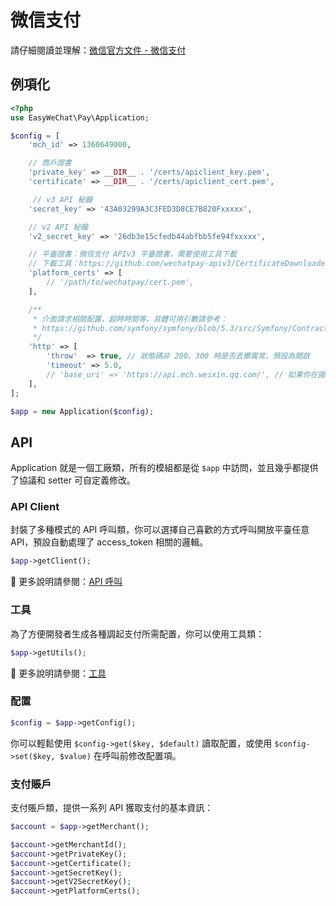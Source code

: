 # 微信支付

請仔細閱讀並理解：[微信官方文件 - 微信支付](https://pay.weixin.qq.com/wiki/doc/apiv3/wxpay/pages/index.shtml)

## 例項化

```php
<?php
use EasyWeChat\Pay\Application;

$config = [
    'mch_id' => 1360649000,

    // 商戶證書
    'private_key' => __DIR__ . '/certs/apiclient_key.pem',
    'certificate' => __DIR__ . '/certs/apiclient_cert.pem',

     // v3 API 秘鑰
    'secret_key' => '43A03299A3C3FED3D8CE7B820Fxxxxx',

    // v2 API 秘鑰
    'v2_secret_key' => '26db3e15cfedb44abfbb5fe94fxxxxx',

    // 平臺證書：微信支付 APIv3 平臺證書，需要使用工具下載
    // 下載工具：https://github.com/wechatpay-apiv3/CertificateDownloader
    'platform_certs' => [
        // '/path/to/wechatpay/cert.pem',
    ],

    /**
     * 介面請求相關配置，超時時間等，具體可用引數請參考：
     * https://github.com/symfony/symfony/blob/5.3/src/Symfony/Contracts/HttpClient/HttpClientInterface.php
     */
    'http' => [
        'throw'  => true, // 狀態碼非 200、300 時是否丟擲異常，預設為開啟
        'timeout' => 5.0,
        // 'base_uri' => 'https://api.mch.weixin.qq.com/', // 如果你在國外想要覆蓋預設的 url 的時候才使用，根據不同的模組配置不同的 uri
    ],
];

$app = new Application($config);
```

## API

Application 就是一個工廠類，所有的模組都是從 `$app` 中訪問，並且幾乎都提供了協議和 setter 可自定義修改。

### API Client

封裝了多種模式的 API 呼叫類，你可以選擇自己喜歡的方式呼叫開放平臺任意 API，預設自動處理了 access_token 相關的邏輯。

```php
$app->getClient();
```

:book: 更多說明請參閱：[API 呼叫](../client.md)

### 工具

為了方便開發者生成各種調起支付所需配置，你可以使用工具類：

```php
$app->getUtils();
```

:book: 更多說明請參閱：[工具](utils.md)

### 配置

```php
$config = $app->getConfig();
```

你可以輕鬆使用 `$config->get($key, $default)` 讀取配置，或使用 `$config->set($key, $value)` 在呼叫前修改配置項。

### 支付賬戶

支付賬戶類，提供一系列 API 獲取支付的基本資訊：

```php
$account = $app->getMerchant();

$account->getMerchantId();
$account->getPrivateKey();
$account->getCertificate();
$account->getSecretKey();
$account->getV2SecretKey();
$account->getPlatformCerts();
```
